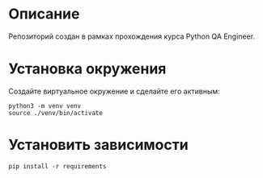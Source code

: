 # Описание

Репозиторий создан в рамках прохождения курса Python QA Engineer.

# Установка окружения
Создайте виртуальное окружение и сделайте его активным:
```
python3 -m venv venv
source ./venv/bin/activate
```
# Установить зависимости
```
pip install -r requirements
```
